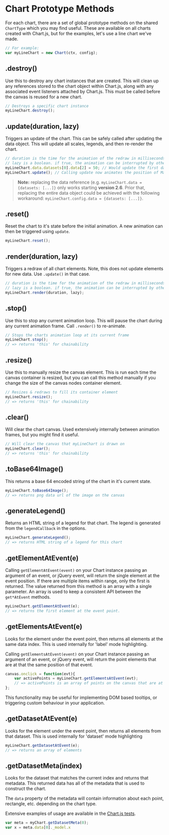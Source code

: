 # Chart Prototype Methods

For each chart, there are a set of global prototype methods on the shared `ChartType` which you may find useful. These are available on all charts created with Chart.js, but for the examples, let's use a line chart we've made.

```javascript
// For example:
var myLineChart = new Chart(ctx, config);
```

## .destroy()

Use this to destroy any chart instances that are created. This will clean up any references stored to the chart object within Chart.js, along with any associated event listeners attached by Chart.js.
This must be called before the canvas is reused for a new chart.

```javascript
// Destroys a specific chart instance
myLineChart.destroy();
```

## .update(duration, lazy)

Triggers an update of the chart. This can be safely called after updating the data object. This will update all scales, legends, and then re-render the chart.

```javascript
// duration is the time for the animation of the redraw in milliseconds
// lazy is a boolean. if true, the animation can be interrupted by other animations
myLineChart.data.datasets[0].data[2] = 50; // Would update the first dataset's value of 'March' to be 50
myLineChart.update(); // Calling update now animates the position of March from 90 to 50.
```

> **Note:** replacing the data reference (e.g. `myLineChart.data = {datasets: [...]}` only works starting **version 2.6**. Prior that, replacing the entire data object could be achieved with the following workaround: `myLineChart.config.data = {datasets: [...]}`.

## .reset()

Reset the chart to it's state before the initial animation. A new animation can then be triggered using `update`.

```javascript
myLineChart.reset();
```

## .render(duration, lazy)

Triggers a redraw of all chart elements. Note, this does not update elements for new data. Use `.update()` in that case.

```javascript
// duration is the time for the animation of the redraw in milliseconds
// lazy is a boolean. if true, the animation can be interrupted by other animations
myLineChart.render(duration, lazy);
```

## .stop()

Use this to stop any current animation loop. This will pause the chart during any current animation frame. Call `.render()` to re-animate.

```javascript
// Stops the charts animation loop at its current frame
myLineChart.stop();
// => returns 'this' for chainability
```

## .resize()

Use this to manually resize the canvas element. This is run each time the canvas container is resized, but you can call this method manually if you change the size of the canvas nodes container element.

```javascript
// Resizes & redraws to fill its container element
myLineChart.resize();
// => returns 'this' for chainability
```

## .clear()

Will clear the chart canvas. Used extensively internally between animation frames, but you might find it useful.

```javascript
// Will clear the canvas that myLineChart is drawn on
myLineChart.clear();
// => returns 'this' for chainability
```

## .toBase64Image()

This returns a base 64 encoded string of the chart in it's current state.

```javascript
myLineChart.toBase64Image();
// => returns png data url of the image on the canvas
```

## .generateLegend()

Returns an HTML string of a legend for that chart. The legend is generated from the `legendCallback` in the options.

```javascript
myLineChart.generateLegend();
// => returns HTML string of a legend for this chart
```

## .getElementAtEvent(e)

Calling `getElementAtEvent(event)` on your Chart instance passing an argument of an event, or jQuery event, will return the single element at the event position. If there are multiple items within range, only the first is returned. The value returned from this method is an array with a single parameter. An array is used to keep a consistent API between the `get*AtEvent` methods.

```javascript
myLineChart.getElementAtEvent(e);
// => returns the first element at the event point.
```

## .getElementsAtEvent(e)

Looks for the element under the event point, then returns all elements at the same data index. This is used internally for 'label' mode highlighting.

Calling `getElementsAtEvent(event)` on your Chart instance passing an argument of an event, or jQuery event, will return the point elements that are at that the same position of that event.

```javascript
canvas.onclick = function(evt){
    var activePoints = myLineChart.getElementsAtEvent(evt);
    // => activePoints is an array of points on the canvas that are at the same position as the click event.
};
```

This functionality may be useful for implementing DOM based tooltips, or triggering custom behaviour in your application.

## .getDatasetAtEvent(e)

Looks for the element under the event point, then returns all elements from that dataset. This is used internally for 'dataset' mode highlighting

```javascript
myLineChart.getDatasetAtEvent(e);
// => returns an array of elements
```

## .getDatasetMeta(index)

Looks for the dataset that matches the current index and returns that metadata. This returned data has all of the metadata that is used to construct the chart.

The `data` property of the metadata will contain information about each point, rectangle, etc. depending on the chart type.

Extensive examples of usage are available in the [Chart.js tests](https://github.com/chartjs/Chart.js/tree/master/test).

```javascript
var meta = myChart.getDatasetMeta(0);
var x = meta.data[0]._model.x
```
